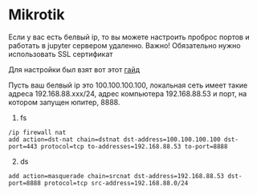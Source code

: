 # Mikrotik

Если у вас есть белвый ip, то вы можете настроить проброс портов и работать в jupyter сервером удаленно. Важно!
Обязательно нужно использовать SSL сертификат

Для настройки был взят вот этот [гайд](https://spw.ru/educate/articles/natpart5/)

Пусть ваш белвый ip это 100.100.100.100, локальная сеть имеет такие адреса 192.168.88.xxx/24, адрес компьютера 192.168.88.53 и порт, на котором запущен юпитер, 8888. 


1) fs

~~~
/ip firewall nat
add action=dst-nat chain=dstnat dst-address=100.100.100.100 dst-port=443 protocol=tcp to-addresses=192.168.88.53 to-port=8888
~~~

2) ds

~~~
add action=masquerade chain=srcnat dst-address=192.168.88.53 dst-port=8888 protocol=tcp src-address=192.168.88.0/24
~~~




